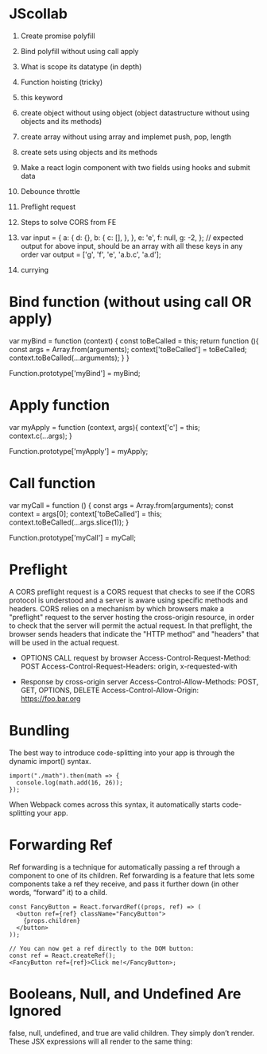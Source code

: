 # JScollab 
1. Create promise polyfill
2. Bind polyfill without using call apply
3. What is scope its datatype (in depth)
4. Function hoisting (tricky)
5. this keyword
6. create object without using object (object datastructure without using objects and its methods)
7. create array without using array and implemet push, pop, length
8. create sets using objects and its methods
9. Make a react login component with two fields using hooks and submit data
10. Debounce throttle
11. Preflight request
12. Steps to solve CORS from FE
13. var input = {
  a: {
    d: {},
    b: {
      c: [],
    },
  },
  e: 'e',
  f: null,
  g: -2,
};
// expected output for above input, should be an array with all these keys in any order
var output = ['g', 'f', 'e', 'a.b.c', 'a.d'];

14. currying


# Bind function (without using call OR apply)
var myBind = function (context) {
    const toBeCalled = this;
    return function (){
        const args = Array.from(arguments);
        context['toBeCalled'] = toBeCalled;
        context.toBeCalled(...arguments);
    }
}

Function.prototype['myBind'] = myBind;

# Apply function

var myApply = function (context, args){
    context['c'] = this;
    context.c(...args); 
}

Function.prototype['myApply'] = myApply;

# Call function
var myCall = function () {
    const args = Array.from(arguments);
    const context = args[0];
    context['toBeCalled'] = this;
    context.toBeCalled(...args.slice(1));
}

Function.prototype['myCall'] = myCall;


# Preflight
A CORS preflight request is a CORS request that checks to see if the CORS protocol is understood and a server is aware using specific methods and headers. CORS relies on a mechanism by which browsers make a "preflight" request to the server hosting the cross-origin resource, in order to check that the server will permit the actual request. In that preflight, the browser sends headers that indicate the "HTTP method" and "headers" that will be used in the actual request.

- OPTIONS CALL request by browser
Access-Control-Request-Method: POST
Access-Control-Request-Headers: origin, x-requested-with

- Response by cross-origin server
Access-Control-Allow-Methods: POST, GET, OPTIONS, DELETE
Access-Control-Allow-Origin: https://foo.bar.org



# Bundling
The best way to introduce code-splitting into your app is through the dynamic import() syntax.

```
import("./math").then(math => {
  console.log(math.add(16, 26));
});
```
When Webpack comes across this syntax, it automatically starts code-splitting your app. 



# Forwarding Ref
Ref forwarding is a technique for automatically passing a ref through a component to one of its children. 
Ref forwarding is a feature that lets some components take a ref they receive, and pass it further down (in other words, “forward” it) to a child.

```
const FancyButton = React.forwardRef((props, ref) => (
  <button ref={ref} className="FancyButton">
    {props.children}
  </button>
));

// You can now get a ref directly to the DOM button:
const ref = React.createRef();
<FancyButton ref={ref}>Click me!</FancyButton>;
```


# Booleans, Null, and Undefined Are Ignored
false, null, undefined, and true are valid children. They simply don’t render. These JSX expressions will all render to the same thing:
 
